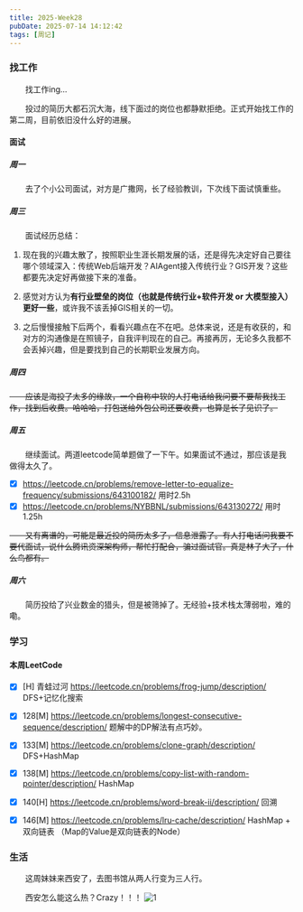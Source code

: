 ```yaml
---
title: 2025-Week28
pubDate: 2025-07-14 14:12:42
tags: [周记]
---
```


### 找工作
&emsp;&emsp;找工作ing...

&emsp;&emsp;投过的简历大都石沉大海，线下面过的岗位也都静默拒绝。正式开始找工作的第二周，目前依旧没什么好的进展。

#### 面试

##### 周一

&emsp;&emsp;去了个小公司面试，对方是广撒网，长了经验教训，下次线下面试慎重些。


##### 周三

&emsp;&emsp;面试经历总结：
1.  现在我的兴趣太散了，按照职业生涯长期发展的话，还是得先决定好自己要往哪个领域深入：传统Web后端开发？AIAgent接入传统行业？GIS开发？这些都要先决定好再做接下来的准备。

2. 感觉对方认为**有行业壁垒的岗位（也就是传统行业+软件开发 or 大模型接入）更好一些**，或许我不该丢掉GIS相关的一切。

3. 之后慢慢接触下后两个，看看兴趣点在不在吧。总体来说，还是有收获的，和对方的沟通像是在照镜子，自我评判现在的自己。再接再厉，无论多久我都不会丢掉兴趣，但是要找到自己的长期职业发展方向。

##### 周四

~~&emsp;&emsp;应该是海投了太多的缘故，一个自称中软的人打电话给我问要不要帮我找工作，找到后收费。哈哈哈，打包送给外包公司还要收费，也算是长了见识了。~~

##### 周五

&emsp;&emsp;继续面试。两道leetcode简单题做了一下午。如果面试不通过，那应该是我做得太久了。
- [x] https://leetcode.cn/problems/remove-letter-to-equalize-frequency/submissions/643100182/  用时2.5h
- [x] https://leetcode.cn/problems/NYBBNL/submissions/643130272/ 用时1.25h

~~&emsp;&emsp;又有离谱的，可能是最近投的简历太多了，信息泄露了。有人打电话问我要不要代面试，说什么腾讯资深架构师，帮忙打配合，骗过面试官。真是林子大了，什么鸟都有。~~


##### 周六

&emsp;&emsp;简历投给了兴业数金的猎头，但是被筛掉了。无经验+技术栈太薄弱啦，难的嘞。


### 学习
#### 本周LeetCode

- [x] [H] 青蛙过河 https://leetcode.cn/problems/frog-jump/description/ DFS+记忆化搜索
- [x] 128[M] https://leetcode.cn/problems/longest-consecutive-sequence/description/ 题解中的DP解法有点巧妙。

- [x] 133[M] https://leetcode.cn/problems/clone-graph/description/  DFS+HashMap
- [x] 138[M] https://leetcode.cn/problems/copy-list-with-random-pointer/description/ HashMap
- [x] 140[H] https://leetcode.cn/problems/word-break-ii/description/  回溯
- [x] 146[M] https://leetcode.cn/problems/lru-cache/description/ HashMap + 双向链表 （Map的Value是双向链表的Node）

### 生活
&emsp;&emsp;这周妹妹来西安了，去图书馆从两人行变为三人行。

&emsp;&emsp;西安怎么能这么热？Crazy！！！
![1](https://fastly.jsdelivr.net/gh/roc80/DrawingBoard@main/image/17524753960131752475380878.png)


